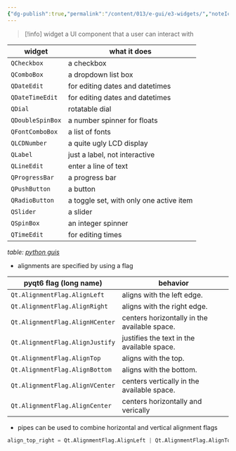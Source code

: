 ```yaml
---
{"dg-publish":true,"permalink":"/content/013/e-gui/e3-widgets/","noteIcon":"1","created":"2025-08-27T09:37:25.803+01:00","updated":"2025-08-27T09:50:06.474+01:00"}
---
```


>[!info] widget
>a UI component that a user can interact with

| widget           | what it does                            |
| ---------------- | --------------------------------------- |
| `QCheckbox`      | a checkbox                              |
| `QComboBox`      | a dropdown list box                     |
| `QDateEdit`      | for editing dates and datetimes         |
| `QDateTimeEdit`  | for editing dates and datetimes         |
| `QDial`          | rotatable dial                          |
| `QDoubleSpinBox` | a number spinner for floats             |
| `QFontComboBox`  | a list of fonts                         |
| `QLCDNumber`     | a quite ugly LCD display                |
| `QLabel`         | just a label, not interactive           |
| `QLineEdit`      | enter a line of text                    |
| `QProgressBar`   | a progress bar                          |
| `QPushButton`    | a button                                |
| `QRadioButton`   | a toggle set, with only one active item |
| `QSlider`        | a slider                                |
| `QSpinBox`       | an integer spinner                      |
| `QTimeEdit`      | for editing times                       |
*table: [python guis](https://www.pythonguis.com/tutorials/pyqt6-widgets)*

- alignments are specified by using a flag

| pyqt6 flag (long name)          | behavior                                     |
| ------------------------------- | -------------------------------------------- |
| `Qt.AlignmentFlag.AlignLeft`    | aligns with the left edge.                   |
| `Qt.AlignmentFlag.AlignRight`   | aligns with the right edge.                  |
| `Qt.AlignmentFlag.AlignHCenter` | centers horizontally in the available space. |
| `Qt.AlignmentFlag.AlignJustify` | justifies the text in the available space.   |
| `Qt.AlignmentFlag.AlignTop`     | aligns with the top.                         |
| `Qt.AlignmentFlag.AlignBottom`  | aligns with the bottom.                      |
| `Qt.AlignmentFlag.AlignVCenter` | centers vertically in the available space.   |
| `Qt.AlignmentFlag.AlignCenter`  | centers horizontally and verically           |

- pipes can be used to combine horizontal and vertical alignment flags

```python
align_top_right = Qt.AlignmentFlag.AlignLeft | Qt.AlignmentFlag.AlignTop
```

